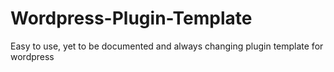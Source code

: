 # Wordpress-Plugin-Template
Easy to use, yet to be documented and always changing plugin template for wordpress
